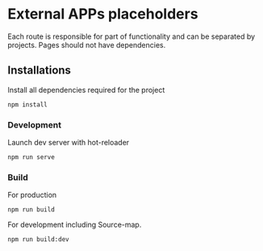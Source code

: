 # External APPs placeholders

Each route is responsible for part of functionality and can be separated by projects.
Pages should not have dependencies.

## Installations

Install all dependencies required for the project

```
npm install
```

### Development

Launch dev server with hot-reloader

```
npm run serve
```

### Build

For production

```
npm run build
```

For development including Source-map.

```
npm run build:dev
```
